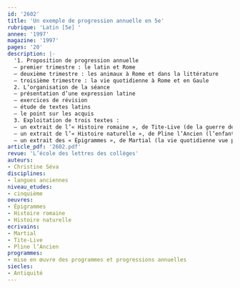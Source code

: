 ```yaml
---
id: '2602'
title: 'Un exemple de progression annuelle en 5e'
rubrique: 'Latin [5e] '
annee: '1997'
magazine: '1997'
pages: '20'
description: |-
  '1. Proposition de progression annuelle
  – premier trimestre : le latin et Rome
  – deuxième trimestre : les animaux à Rome et dans la littérature
  – troisième trimestre : la vie quotidienne à Rome et en Gaule
  2. L’organisation de la séance
  – présentation d’une expression latine
  – exercices de révision
  – étude de textes latins 
  – le point sur les acquis
  3. Exploitation de trois textes :
  – un extrait de l’« Histoire romaine », de Tite-Live (de la guerre de Troie à la fondation de Rome)
  – un extrait de l’« Histoire naturelle », de Pline l’Ancien (l’enfant et le dauphin)
  – un extrait des « Épigrammes », de Martial (la vie quotidienne vue par Martial)'
article_pdf: '2602.pdf'
revue: 'L’école des lettres des collèges'
auteurs:
- Christine Séva
disciplines:
- langues anciennes
niveau_etudes:
- cinquième
oeuvres:
- Épigrammes
- Histoire romaine
- Histoire naturelle
ecrivains:
- Martial
- Tite-Live
- Pline l’Ancien
programmes:
- mise en œuvre des programmes et progressions annuelles
siecles:
- Antiquité
---
```

